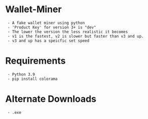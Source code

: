 # Wallet-Miner
     - A fake wallet miner using python
     - 'Product Key' for version 3+ is "dev"
     - The lower the version the less realistic it becomes
     - v1 is the fastest, v2 is slower but faster than v3 and up.
     - v3 and up has a speicfic set speed
# Requirements
     - Python 3.9
     - pip install colorama
# Alternate Downloads
     - .exe
